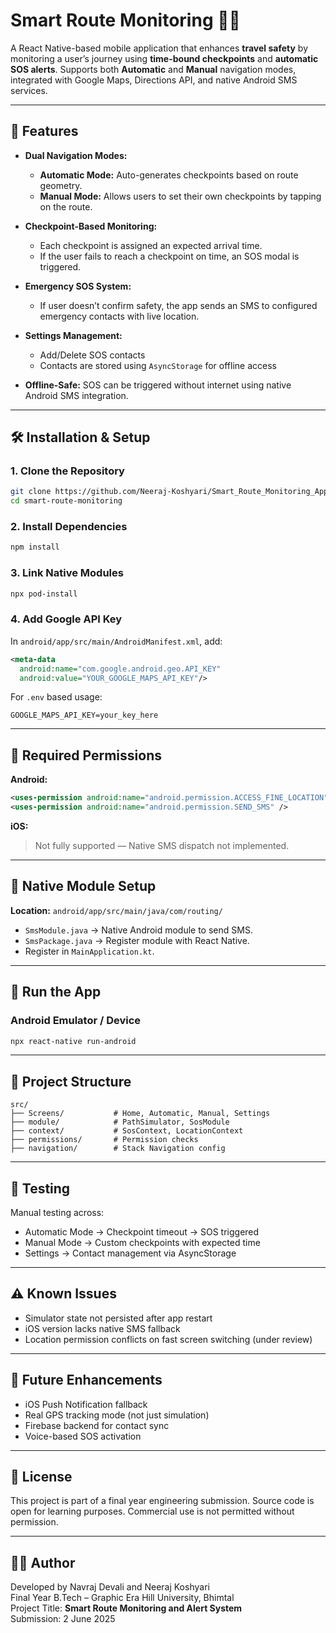 
# Smart Route Monitoring 🚦📍

A React Native-based mobile application that enhances **travel safety** by monitoring a user’s journey using **time-bound checkpoints** and **automatic SOS alerts**. Supports both **Automatic** and **Manual** navigation modes, integrated with Google Maps, Directions API, and native Android SMS services.

---

## 📌 Features

- **Dual Navigation Modes:**
  - **Automatic Mode:** Auto-generates checkpoints based on route geometry.
  - **Manual Mode:** Allows users to set their own checkpoints by tapping on the route.
  
- **Checkpoint-Based Monitoring:**
  - Each checkpoint is assigned an expected arrival time.
  - If the user fails to reach a checkpoint on time, an SOS modal is triggered.

- **Emergency SOS System:**
  - If user doesn’t confirm safety, the app sends an SMS to configured emergency contacts with live location.

- **Settings Management:**
  - Add/Delete SOS contacts
  - Contacts are stored using `AsyncStorage` for offline access

- **Offline-Safe:** SOS can be triggered without internet using native Android SMS integration.

---

## 🛠 Installation & Setup

### 1. Clone the Repository

```bash
git clone https://github.com/Neeraj-Koshyari/Smart_Route_Monitoring_App.git
cd smart-route-monitoring
```

### 2. Install Dependencies

```bash
npm install
```

### 3. Link Native Modules

```bash
npx pod-install
```

### 4. Add Google API Key

In `android/app/src/main/AndroidManifest.xml`, add:

```xml
<meta-data
  android:name="com.google.android.geo.API_KEY"
  android:value="YOUR_GOOGLE_MAPS_API_KEY"/>
```

For `.env` based usage:

```env
GOOGLE_MAPS_API_KEY=your_key_here
```

---

## 📱 Required Permissions

**Android:**
```xml
<uses-permission android:name="android.permission.ACCESS_FINE_LOCATION" />
<uses-permission android:name="android.permission.SEND_SMS" />
```

**iOS:**
> Not fully supported — Native SMS dispatch not implemented.

---

## 🧩 Native Module Setup

**Location:** `android/app/src/main/java/com/routing/`

- `SmsModule.java` → Native Android module to send SMS.
- `SmsPackage.java` → Register module with React Native.
- Register in `MainApplication.kt`.

---

## 🚀 Run the App

### Android Emulator / Device
```bash
npx react-native run-android
```

---

## 📂 Project Structure

```plaintext
src/
├── Screens/           # Home, Automatic, Manual, Settings
├── module/            # PathSimulator, SosModule
├── context/           # SosContext, LocationContext
├── permissions/       # Permission checks
├── navigation/        # Stack Navigation config
```

---

## 🧪 Testing

Manual testing across:
- Automatic Mode → Checkpoint timeout → SOS triggered
- Manual Mode → Custom checkpoints with expected time
- Settings → Contact management via AsyncStorage

---

## ⚠️ Known Issues

- Simulator state not persisted after app restart
- iOS version lacks native SMS fallback
- Location permission conflicts on fast screen switching (under review)

---

## 🧠 Future Enhancements

- iOS Push Notification fallback
- Real GPS tracking mode (not just simulation)
- Firebase backend for contact sync
- Voice-based SOS activation

---

## 📜 License

This project is part of a final year engineering submission. Source code is open for learning purposes. Commercial use is not permitted without permission.

---

## 👨‍🎓 Author

Developed by Navraj Devali and Neeraj Koshyari<br> 
Final Year B.Tech – Graphic Era Hill University, Bhimtal<br>
Project Title: **Smart Route Monitoring and Alert System**  
Submission: 2 June 2025
